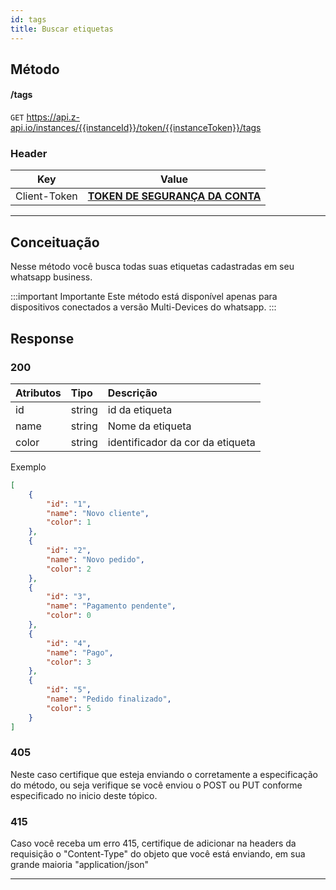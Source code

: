 ```yaml
---
id: tags
title: Buscar etiquetas
---
```


## Método

#### /tags

`GET` https://api.z-api.io/instances/{{instanceId}}/token/{{instanceToken}}/tags

### Header

|      Key       |            Value            |
| :------------: |     :-----------------:     |
|  Client-Token  | **[TOKEN DE SEGURANÇA DA CONTA](https://developer.z-api.io/security/client-token)** |
---

## Conceituação

Nesse método você busca todas suas etiquetas cadastradas em seu whatsapp business.

:::important Importante
Este método está disponível apenas para dispositivos conectados a versão Multi-Devices do whatsapp.
:::

## Response

### 200

| Atributos    | Tipo    | Descrição                                        |
| :----------- | :------ | :----------------------------------------------- |
|  id    | string | id da etiqueta    |
| name   | string | Nome da etiqueta  |
| color  | string | identificador da cor da etiqueta  |


Exemplo

```json
[
    {
        "id": "1",
        "name": "Novo cliente",
        "color": 1
    },
    {
        "id": "2",
        "name": "Novo pedido",
        "color": 2
    },
    {
        "id": "3",
        "name": "Pagamento pendente",
        "color": 0
    },
    {
        "id": "4",
        "name": "Pago",
        "color": 3
    },
    {
        "id": "5",
        "name": "Pedido finalizado",
        "color": 5
    }
]
```

### 405

Neste caso certifique que esteja enviando o corretamente a especificação do método, ou seja verifique se você enviou o POST ou PUT conforme especificado no inicio deste tópico.

### 415

Caso você receba um erro 415, certifique de adicionar na headers da requisição o "Content-Type" do objeto que você está enviando, em sua grande maioria "application/json"

---

